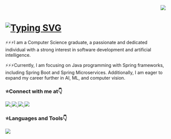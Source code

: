 <!--Visitors tag--> 
<p align="right"> 
  <img src="https://komarev.com/ghpvc/?username=ddthang94&label=Visitors&color=0e75b6&style=flat"/> 
</p>
<!--Greetings--> 
<h1 align="left">
  <a href="https://github.com/ddthang94" target="_blank">
    <img src="https://readme-typing-svg.demolab.com?font=Aria&weight=700&size=18&pause=100&random=false&height=30&lines=Hi+there+%F0%9F%91%8B;My+name+is+Thang...!!!" alt="Typing SVG" />
  </a>
</h1>
<!--Introducing-->
⚡⚡⚡I am a Computer Science graduate, a passionate and dedicated individual with a strong interest in software development and artificial intelligence.

⚡⚡⚡Currently, I am focusing on Java programming with Spring frameworks, including Spring Boot and Spring Microservices. Additionally, I am eager to expand my career further in AI, ML, and computer vision.
<!--SocialMedia-->
<p align="left">
  <h3>⭐Connect with me at👇 </h3>
  <a href="mailto:ddthang21194@gmail.com" target="_blank" style="max-width:inherit;">
    <img src="https://img.shields.io/badge/Gmail-D14836?style=for-the-badge&logo=gmail&logoColor=white" />
  </a>
  <a href="https://www.facebook.com/ddthang.94/" target="_blank">
    <img src="https://img.shields.io/badge/Facebook-1877F2?style=for-the-badge&logo=facebook&logoColor=white" />
  </a>
  <a href="https://www.linkedin.com/in/thang-ddang/" target="_blank">
    <img src="https://img.shields.io/badge/LinkedIn-0077B5?style=for-the-badge&logo=linkedin&logoColor=white" />
  </a>
  <a href="" target="_blank">
    <img src="https://img.shields.io/badge/YouTube-FF0000?style=for-the-badge&logo=youtube&logoColor=white" />
  </a>
</p>
<!--Skills-->
<h3 align="left">⭐Languages and Tools👇</h3>
<p align="left">
  <a href="https://github.com/ddthang94" target="_blank">
    <img src="https://skillicons.dev/icons?i=java,spring,git,py,cs,html,css,js,react,mysql,mongodb,linux" />
  </a>
</p>
